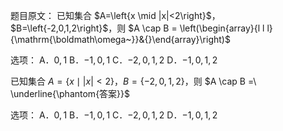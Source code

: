 题目原文：
已知集合 $A=\left{x \mid |x|<2\right}$，$B=\left{-2,0,1,2\right}$，则 $A \cap B = \left(\begin{array}{l l l}{\mathrm{\boldmath\omega~}}&{}\end{array}\right)$

选项：
A．${0,1}$
B．${-1,0,1}$
C．${-2,0,1,2}$
D．${-1,0,1,2}$



已知集合 $A=\left\{x \mid |x|<2 \right\}$，$B=\left\{-2, 0, 1, 2\right\}$，则 $A \cap B =\ \underline{\phantom{答案}}$

选项：
A．${0,1}$
B．${-1,0,1}$
C．${-2,0,1,2}$
D．${-1,0,1,2}$
